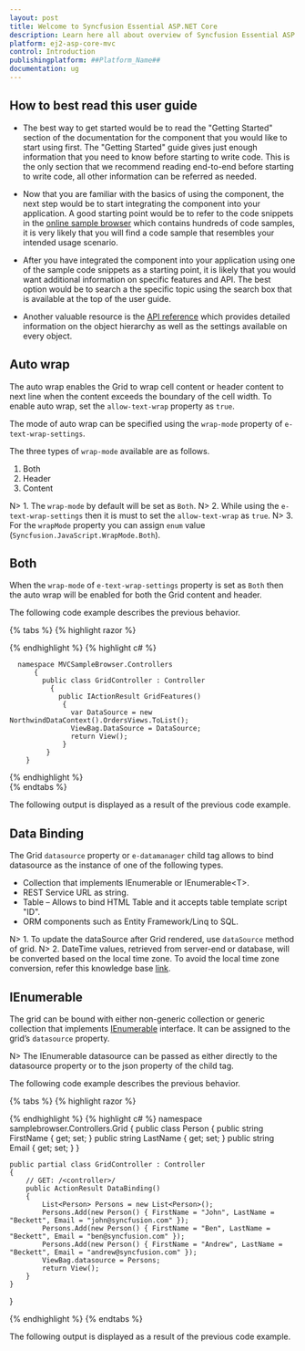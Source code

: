 ```yaml
---
layout: post
title: Welcome to Syncfusion Essential ASP.NET Core
description: Learn here all about overview of Syncfusion Essential ASP.NET Core widgets based on HTML5 and jQuery.
platform: ej2-asp-core-mvc
control: Introduction
publishingplatform: ##Platform_Name##
documentation: ug
---
```



## How to best read this user guide

* The best way to get started would be to read the "Getting Started" section of the documentation for the component that you would like to start using first. The "Getting Started" guide gives just enough information that you need to know before starting to write code. This is the only section that we recommend reading end-to-end before starting to write code, all other information can be referred as needed.

* Now that you are familiar with the basics of using the component, the next step would be to start integrating the component into your application. A good starting point would be to refer to the code snippets in the [online sample browser](https://aspnetcore.syncfusion.com/) which contains hundreds of code samples, it is very likely that you will find a code sample that resembles your intended usage scenario. 

* After you have integrated the component into your application using one of the sample code snippets as a starting point, it is likely that you would want additional information on specific features and API. The best option would be to search a the specific topic using the search box that is available at the top of the user guide.

* Another valuable resource is the [API reference](https://help.syncfusion.com/cr/aspnet-core) which provides detailed information on the object hierarchy as well as the settings available on every object.





## Auto wrap 

The auto wrap enables the Grid to wrap cell content or header content to next line when the content exceeds the boundary of the cell width. To enable auto wrap, set the `allow-text-wrap` property as `true`. 

The mode of auto wrap can be specified using the `wrap-mode` property of `e-text-wrap-settings`. 

The three types of `wrap-mode` available are as follows.
  
 1. Both
 2. Header
 3. Content 
 
N> 1. The `wrap-mode` by default  will be set as `Both`. 
N> 2. While using the `e-text-wrap-settings` then it is must to set the `allow-text-wrap` as `true`.
N> 3. For the `wrapMode` property you can assign `enum` value (`Syncfusion.JavaScript.WrapMode.Both`).
 
## Both

When the `wrap-mode` of `e-text-wrap-settings` property is set as `Both` then the auto wrap will be enabled for both the Grid content and header. 

The following code example describes the previous behavior.

{% tabs %}
{% highlight razor %}

   <ej-grid id="FlatGrid" allow-paging="true" allow-text-wrap="true" datasource="ViewBag.DataSource">
       <e-text-wrap-settings wrap-mode="Both"></e-text-wrap-settings>
        <e-columns>
            <e-column field="OrderID" header-text="OrderID" width="90"></e-column>
            <e-column field="EmployeeID" header-text="EmployeeID" width="100"></e-column>
            <e-column field="Freight" header-text="Freight" width="100"></e-column>
            <e-column field="ShipCity" header-text="ShipCity"  width="90"></e-column>
            <e-column field="ShipAddress" header-text="Ship Address" width="110"></e-column>
        </e-columns>
   </ej-grid>

{% endhighlight  %}
{% highlight c# %}

      namespace MVCSampleBrowser.Controllers
          {
            public class GridController : Controller
              { 
                public IActionResult GridFeatures()
                 {
                   var DataSource = new NorthwindDataContext().OrdersViews.ToList();
                   ViewBag.DataSource = DataSource;
                   return View();
                 }
             }
        } 
{% endhighlight  %}    
{% endtabs %}  

The following output is displayed as a result of the previous code example.


## Data Binding

The Grid `datasource` property or `e-datamanager` child tag allows to bind datasource as the instance of one of the following types.
   
*	Collection that implements IEnumerable or IEnumerable&lt;T&gt;.
*	REST Service URL as string.
*	Table – Allows to bind HTML Table and it accepts table template script "ID".
*	ORM components such as Entity Framework/Linq to SQL.

N> 1. To update the dataSource after Grid rendered, use `dataSource` method of grid.
N> 2. DateTime values, retrieved from server-end or database, will be converted based on the local time zone. To avoid the local time zone conversion, refer this knowledge base [link](https://www.syncfusion.com/kb/8613/how-to-convert-dates-to-utc-format).

## IEnumerable
 
The grid can be bound with either non-generic collection or generic collection that implements [IEnumerable](https://msdn.microsoft.com/en-us/library/system.collections.ienumerable.aspx) interface. It can be assigned to the grid’s `datasource` property.
    
N> The IEnumerable datasource can be passed as either directly to the datasource property or to the json property of the child tag.
  
The following code example describes the previous behavior.
  
{% tabs %} 
{% highlight razor %}

<ej-grid id="Grid" datasource="ViewBag.datasource">
    <e-columns>
        <e-column field="FirstName" header-text="First Name" text-align="Left" ></e-column>
        <e-column field="LastName" header-text="Last Name" text-align="Left"></e-column>
        <e-column field="Email" text-align="Left"></e-column>
    </e-columns>
</ej-grid>
{% endhighlight  %}
{% highlight c# %}
namespace samplebrowser.Controllers.Grid
{
    public class Person
    {
        public string FirstName { get; set; }
        public string LastName { get; set; }
        public string Email { get; set; }
    }

    public partial class GridController : Controller
    {
        // GET: /<controller>/
        public ActionResult DataBinding()
        {
            List<Person> Persons = new List<Person>();
            Persons.Add(new Person() { FirstName = "John", LastName = "Beckett", Email = "john@syncfusion.com" });
            Persons.Add(new Person() { FirstName = "Ben", LastName = "Beckett", Email = "ben@syncfusion.com" });
            Persons.Add(new Person() { FirstName = "Andrew", LastName = "Beckett", Email = "andrew@syncfusion.com" });
            ViewBag.datasource = Persons;
            return View();
        }
    }
}


{% endhighlight  %}
{% endtabs %} 

The following output is displayed as a result of the previous code example.